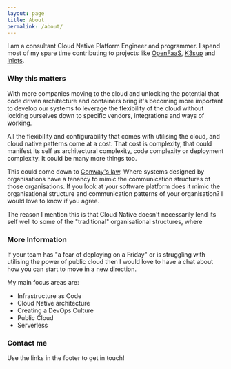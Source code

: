 ```yaml
---
layout: page
title: About
permalink: /about/
---
```


I am a consultant Cloud Native Platform Engineer and programmer. I spend most of my spare time contributing 
to projects like [OpenFaaS](https://www.openfaas.com), [K3sup](https://k3sup.dev) and [Inlets](https://inlets.dev).

### Why this matters

With more companies moving to the cloud and unlocking the potential that code driven architecture and containers bring
it's becoming more important to develop our systems to leverage the flexibility of the cloud without locking ourselves 
down to specific vendors, integrations and ways of working.

All the flexibility and configurability that comes with utilising the cloud, and cloud native patterns come at a cost. 
That cost is complexity, that could manifest its self as architectural complexity, code complexity or deployment 
complexity. It could be many more things too.

This could come down to [Conway's law](https://en.wikipedia.org/wiki/Conway%27s_law). Where systems designed by 
organisations have a tenancy to mimic the communication structures of those organisations. If you look at your software 
platform does it mimic the organisational structure and communication patterns of your organisation? I would love to know
if you agree.

The reason I mention this is that Cloud Native doesn't necessarily lend its self well to some of the "traditional" 
organisational structures, where 


### More Information

If your team has "a fear of deploying on a Friday" or is struggling with utilising the power of public cloud then I 
would love to have a chat about how you can start to move in a new direction.

My main focus areas are:
* Infrastructure as Code
* Cloud Native architecture
* Creating a DevOps Culture
* Public Cloud
* Serverless


### Contact me

Use the links in the footer to get in touch!

